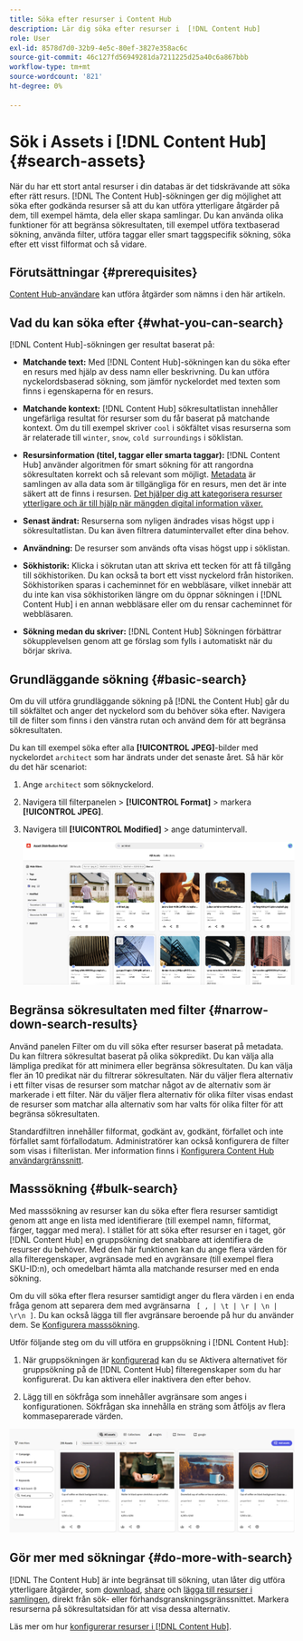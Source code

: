 ```yaml
---
title: Söka efter resurser i Content Hub
description: Lär dig söka efter resurser i  [!DNL Content Hub]
role: User
exl-id: 8578d7d0-32b9-4e5c-80ef-3827e358ac6c
source-git-commit: 46c127fd56949281da7211225d25a40c6a867bbb
workflow-type: tm+mt
source-wordcount: '821'
ht-degree: 0%

---
```


# Sök i Assets i [!DNL Content Hub] {#search-assets}

När du har ett stort antal resurser i din databas är det tidskrävande att söka efter rätt resurs. [!DNL The Content Hub]-sökningen ger dig möjlighet att söka efter godkända resurser så att du kan utföra ytterligare åtgärder på dem, till exempel hämta, dela eller skapa samlingar. Du kan använda olika funktioner för att begränsa sökresultaten, till exempel utföra textbaserad sökning, använda filter, utföra taggar eller smart taggspecifik sökning, söka efter ett visst filformat och så vidare.

## Förutsättningar {#prerequisites}

[Content Hub-användare](deploy-content-hub.md#onboard-content-hub-users) kan utföra åtgärder som nämns i den här artikeln.

## Vad du kan söka efter  {#what-you-can-search}

[!DNL Content Hub]-sökningen ger resultat baserat på:

* **Matchande text:** Med [!DNL Content Hub]-sökningen kan du söka efter en resurs med hjälp av dess namn eller beskrivning. Du kan utföra nyckelordsbaserad sökning, som jämför nyckelordet med texten som finns i egenskaperna för en resurs.

* **Matchande kontext:** [!DNL Content Hub] sökresultatlistan innehåller ungefärliga resultat för resurser som du får baserat på matchande kontext. Om du till exempel skriver `cool` i sökfältet visas resurserna som är relaterade till `winter`, `snow`, `cold surroundings` i söklistan.

* **Resursinformation (titel, taggar eller smarta taggar):** [!DNL Content Hub] använder algoritmen för smart sökning för att rangordna sökresultaten korrekt och så relevant som möjligt. [Metadata](#asset-properties.md) är samlingen av alla data som är tillgängliga för en resurs, men det är inte säkert att de finns i resursen. [Det hjälper dig att kategorisera resurser ytterligare och är till hjälp när mängden digital information växer.](/help/assets/configure-content-hub-ui-options.md##configure-metadata-search-content-hub)

* **Senast ändrat:** Resurserna som nyligen ändrades visas högst upp i sökresultatlistan. Du kan även filtrera datumintervallet efter dina behov.

* **Användning:** De resurser som används ofta visas högst upp i söklistan.

* **Sökhistorik:** Klicka i sökrutan utan att skriva ett tecken för att få tillgång till sökhistoriken. Du kan också ta bort ett visst nyckelord från historiken. Sökhistoriken sparas i cacheminnet för en webbläsare, vilket innebär att du inte kan visa sökhistoriken längre om du öppnar sökningen i [!DNL Content Hub] i en annan webbläsare eller om du rensar cacheminnet för webbläsaren.

* **Sökning medan du skriver:** [!DNL Content Hub] Sökningen förbättrar sökupplevelsen genom att ge förslag som fylls i automatiskt när du börjar skriva.

## Grundläggande sökning {#basic-search}

Om du vill utföra grundläggande sökning på [!DNL the Content Hub] går du till sökfältet och anger det nyckelord som du behöver söka efter. Navigera till de filter som finns i den vänstra rutan och använd dem för att begränsa sökresultaten.

Du kan till exempel söka efter alla **[!UICONTROL JPEG]**-bilder med nyckelordet `architect` som har ändrats under det senaste året. Så här kör du det här scenariot:

1. Ange `architect` som söknyckelord.

1. Navigera till filterpanelen > **[!UICONTROL Format]** > markera **[!UICONTROL JPEG]**.

1. Navigera till **[!UICONTROL Modified]** > ange datumintervall.

   ![Grundläggande sökning](assets/basic-search.png)

## Begränsa sökresultaten med filter {#narrow-down-search-results}

Använd panelen Filter om du vill söka efter resurser baserat på metadata. Du kan filtrera sökresultat baserat på olika sökpredikt. Du kan välja alla lämpliga predikat för att minimera eller begränsa sökresultaten. Du kan välja fler än 10 predikat när du filtrerar sökresultaten. När du väljer flera alternativ i ett filter visas de resurser som matchar något av de alternativ som är markerade i ett filter. När du väljer flera alternativ för olika filter visas endast de resurser som matchar alla alternativ som har valts för olika filter för att begränsa sökresultaten.

Standardfiltren innehåller filformat, godkänt av, godkänt, förfallet och inte förfallet samt förfallodatum. Administratörer kan också konfigurera de filter som visas i filterlistan. Mer information finns i [Konfigurera Content Hub användargränssnitt](configure-content-hub-ui-options.md#configure-filters-content-hub).

<!--

<table>
    <tbody>
     <tr>
      <th><strong>Search Predicate</strong></th>
      <th><strong>Description</strong></th>
      <th><strong>Properties</strong></th>
     </tr>
     <tr>
      <td> Campaigns </td>
      <td> Allows you to search using planned activity performed to take any particular action. For example, advertisement campaign run on Ferrari to know the understand the interests of people using number of clicks people perform.</td>
      <td>NA</td>
     </tr>
     <tr>
      <td> Channels </td>
      <td> Helps you to understand the path from where the asset is coming from. For example, web, social media, books, catalog, etc.</td>
      <td>NA</td>
     </tr>
     <tr>
      <td> Region </td>
      <td> Helps you to understand the location where the asset is created. For example, Japan, EMEA, Worldwide, etc.</td>
      <td>NA</td>
     </tr>
     <tr>
      <td> Keywords </td>
      <td> Keyword helps you search using terms or the words that you enter based on the topic. For example, images, low-resolution, etc.</td>
      <td>NA</td>
     </tr>
     <tr>
      <td> Timeframe </td>
      <td> Helps you search assets using timeline. For example, search by year 2024, Q3 2023, etc.</td>
      <td>NA</td>
     </tr>
     <tr>
      <td>File format</td>
      <td>Composition of an asset. The supported assets include image, document, video, printable media, and so on.</td>
      <td>
        <ul>
            <li>[!UICONTROL JPEG]</li> 
            <li>[!UICONTROL Quicktime]</li> 
            <li>[!UICONTROL PNG]</li> 
            <li>[!UICONTROL WebP]</li> 
            <li>[!UICONTROL MP4]</li> 
            <li>[!UICONTROL Plain]</li> 
            <li>[!UICONTROL PDF]</li>
            <li>[!UICONTROL SVG + XML]</li>
        </ul>
      </td>
     </tr>
     <tr>
      <td>Tags</td>
      <td>Tags help you categorize assets that can be browsed and searched more efficiently based on hierarchical taxonomies.</td>
      <td>
        <ul>
            <li>Field label</li>
            <li>Property name</li>
            <li>Path</li>
            <li>Description</li>
        </ul>
      </td>
     </tr>
     <!--<tr>
      <td>Subject</td>
      <td>Classification of assets based on their theme. For example, colorful, hiking, outdoors.</td>
      <td>NA</td>
     </tr>
          <tr>
      <td>Last modified</td>
      <td>Search assets based on their last modification. Specify the date range using the Start date and End date fields.</td>
      <td>
        <ul>
            <li>Range text (From)</li> 
            <li>Range text (To) </li>
        </ul>
      </td>
     </tr>    
     <!--<tr>
      <td>Asset ID</td>
      <td>Unique number that identifies the asset.</td>
      <td>NA</td>
     </tr>
     <tr>
      <td> Colors </td>
      <td> Helps you search assets using colors that are automatically identified in an asset using Adobe's Sensei AI capabilities.</td>
      <td>NA</td>
     </tr>  
    </tbody>
   </table>

-->

## Masssökning {#bulk-search}

Med masssökning av resurser kan du söka efter flera resurser samtidigt genom att ange en lista med identifierare (till exempel namn, filformat, färger, taggar med mera). I stället för att söka efter resurser en i taget, gör [!DNL Content Hub] en gruppsökning det snabbare att identifiera de resurser du behöver. Med den här funktionen kan du ange flera värden för alla filteregenskaper, avgränsade med en avgränsare (till exempel flera SKU-ID:n), och omedelbart hämta alla matchande resurser med en enda sökning.

Om du vill söka efter flera resurser samtidigt anger du flera värden i en enda fråga genom att separera dem med avgränsarna ` [ , | \t | \r | \n | \r\n ]`. Du kan också lägga till fler avgränsare beroende på hur du använder dem. Se [Konfigurera masssökning](configure-content-hub-ui-options.md#bulk-search-configuration).

Utför följande steg om du vill utföra en gruppsökning i [!DNL Content Hub]:

1. När gruppsökningen är [konfigurerad](configure-content-hub-ui-options.md#bulk-search-configuration) kan du se Aktivera alternativet för gruppsökning på de [!DNL Content Hub] filteregenskaper som du har konfigurerat. Du kan aktivera eller inaktivera den efter behov.

1. Lägg till en sökfråga som innehåller avgränsare som anges i konfigurationen. Sökfrågan ska innehålla en sträng som åtföljs av flera kommaseparerade värden.

![Masssökning, användargränssnitt](assets/bulk-search-ui.png)

## Gör mer med sökningar {#do-more-with-search}

[!DNL The Content Hub] är inte begränsat till sökning, utan låter dig utföra ytterligare åtgärder, som [download](download-assets-content-hub.md), [share](share-assets-content-hub.md) och [lägga till resurser i samlingen](collections-content-hub.md), direkt från sök- eller förhandsgranskningsgränssnittet. Markera resurserna på sökresultatsidan för att visa dessa alternativ.

Läs mer om hur [konfigurerar resurser i  [!DNL Content Hub]](configure-content-hub-ui-options.md).


